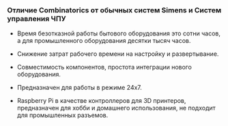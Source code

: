 ### Отличие Combinatorics от обычных систем Simens и Систем управления ЧПУ

- Время безотказной работы бытового оборудования это сотни часов, а для промышленного оборудования десятки тысяч часов.
- Снижение затрат рабочего времени на настройку и развертывание.
- Совместимость компонентов, простота интеграции нового оборудования.
- Предназначен для работы в режиме 24x7.

- Raspberry Pi в качестве контроллеров для 3D принтеров, предназначен для хобби и домашнего использования, не подходит
  для промышленных разъемов.
